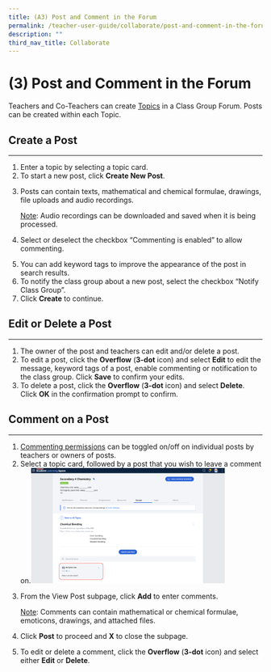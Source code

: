 ```yaml
---
title: (A3) Post and Comment in the Forum
permalink: /teacher-user-guide/collaborate/post-and-comment-in-the-forum/
description: ""
third_nav_title: Collaborate
---
```

<h1 id="-3-post-and-comment-in-the-forum">(3) Post and Comment in the Forum</h1>
<p>Teachers and Co-Teachers can create <a target="_blank" href="/teacher-user-guide/collaborate/add-a-topic/">Topics</a> in a Class Group Forum. Posts can be created within each Topic.</p>
<h2 id="-create-a-post-">Create a Post</h2>
<hr>
<ol>
<li>Enter a topic by selecting a topic card.</li>
<li>To start a new post, click <strong>Create New Post</strong>. </li>
<li><p>Posts can contain texts, mathematical and chemical formulae, drawings, file uploads and audio recordings.</p>
	<p> <u>Note</u>: Audio recordings can be downloaded and saved when it is being processed.</p>
</li>
<li><p>Select or deselect the checkbox “Commenting is enabled” to allow commenting.</p>
</li>
<li>You can add keyword tags to improve the appearance of the post in search results.</li>
<li>To notify the class group about a new post, select the checkbox “Notify Class Group”.</li>
<li>Click <strong>Create</strong> to continue.</li>
</ol>
<h2 id="edit-or-delete-a-post">Edit or Delete a Post</h2>
<hr>
<ol>
<li>The owner of the post and teachers can edit and/or delete a post.</li>
<li>To edit a post, click the <strong>Overflow</strong> (<strong>3-dot</strong> icon) and select <strong>Edit</strong> to edit the message, keyword tags of a post, enable commenting or notification to the class group. Click <strong>Save</strong> to confirm your edits.</li>
<li>To delete a post, click the <strong>Overflow</strong> (<strong>3-dot</strong> icon) and select <strong>Delete</strong>. Click <strong><strong>OK</strong></strong> in the confirmation prompt to confirm.</li>
</ol>
<h2 id="-comment-on-a-post-">Comment on a Post</h2>
<hr>
<ol>
<li><a target="_blank" href="/teacher-user-guide/collaborate/change-forum-settings/">Commenting permissions</a> can be toggled on/off on individual posts by teachers or owners of posts. </li>
<li>Select a topic card, followed by a post that you wish to leave a comment on.<img style="width: 80%;" src="/images/2Teacher/C-TopicCard1.png"></li>
<li><p>From the View Post subpage, click <strong>Add</strong> to enter comments.</p>
	<p><u>Note</u>: Comments can contain mathematical or chemical formulae, emoticons, drawings, and attached files.</p>
</li>
<li><p>Click <strong>Post</strong> to proceed and <strong>X</strong> to close the subpage.</p>
</li>
<li>To edit or delete a comment, click the <strong>Overflow</strong> (<strong>3-dot</strong> icon) and select either <strong>Edit</strong> or <strong>Delete</strong>.</li>
</ol>